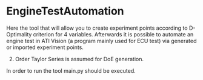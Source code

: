 # EngineTestAutomation
Here the tool that will allow you to create experiment points according to D-Optimality criterion for 4 variables. Afterwards it is possible to automate an engine test in ATI Vision (a program mainly used for ECU test) via generated or imported experiment points.

2. Order Taylor Series is assumed for DoE generation.

In order to run the tool main.py should be executed. 
